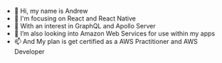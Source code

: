 - 👋 Hi, my name is Andrew
- 👀 I'm focusing on React and React Native
- 🌱 With an interest in GraphQL and Apollo Server
- 💞️ I’m also looking into Amazon Web Services for use within my apps
- 📫 And My plan is get certified as a AWS Practitioner and AWS Developer

<!---
polyrhythmm/polyrhythmm is a ✨ special ✨ repository because its `README.md` (this file) appears on your GitHub profile.
You can click the Preview link to take a look at your changes.
--->
